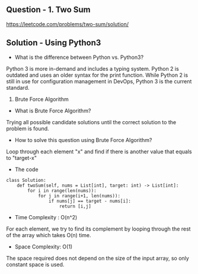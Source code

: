 ## Question - 1. Two Sum
https://leetcode.com/problems/two-sum/solution/

## Solution - Using Python3

- What is the difference between Python vs. Python3?

Python 3 is more in-demand and includes a typing system. Python 2 is outdated and uses an older syntax for the print function. While Python 2 is still in use for configuration management in DevOps, Python 3 is the current standard.

1. Brute Force Algorithm

- What is Brute Force Algorithm? 

Trying all possible candidate solutions until the correct solution to the problem is found.

- How to solve this question using Brute Force Algorithm?

Loop through each element "x" and find if there is another value that equals to "target-x"

- The code
```
class Solution:
    def twoSum(self, nums = List[int], target: int) -> List[int]:
        for i in range(len(nums)):
            for j in range(i+1, len(nums)):
                if nums[j] == target - nums[i]:
                    return [i,j]
```

- Time Complexity : O(n^2)

For each element, we try to find its complement by looping through the rest of the array which takes O(n) time.

- Space Complexity: O(1)

The space required does not depend on the size of the input array, so only constant space is used.